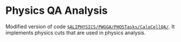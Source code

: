  Physics QA Analysis 
====================

Modified version of code [`$ALIPHYSICS/PWGGA/PHOSTasks/CaloCellQA/`](http://git.cern.ch/pubweb/AliPhysics.git/tree/HEAD:/PWGGA/PHOSTasks/CaloCellQA). It implements physics cuts that are used in physics analysis.

